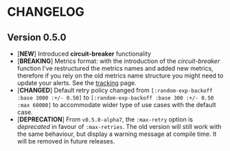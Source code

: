# CHANGELOG

## Version 0.5.0

  * [**NEW**] Introduced **circuit-breaker** functionality
  * [**BREAKING**] Metrics format: with the introduction of the
    *circuit-breaker* function I've restructured the metrics names and
    added new metrics, therefore if you rely on the old metrics name
    structure you might need to update your alerts. See the
    [tracking](./doc/tracking.md) page.
  * [**CHANGED**] Default retry policy changed from
    `[:random-exp-backoff :base 3000 :+/- 0.50]` to
    `[:random-exp-backoff :base 300 :+/- 0.50 :max 60000]` to
    accommodate wider type of use cases with the default case.
  * [**DEPRECATION**] From `v0.5.0-alpha7`, the `:max-retry` option is
    *deprecated* in favour of `:max-retries`. The old version will
    still work with the same behaviour, but display a warning message
    at compile time.  It will be removed in future releases.
